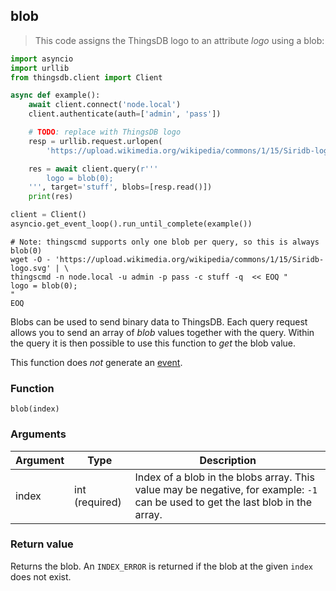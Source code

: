 ## blob

> This code assigns the ThingsDB logo to an attribute *logo* using a blob:

```python
import asyncio
import urllib
from thingsdb.client import Client

async def example():
    await client.connect('node.local')
    client.authenticate(auth=['admin', 'pass'])

    # TODO: replace with ThingsDB logo
    resp = urllib.request.urlopen(
        'https://upload.wikimedia.org/wikipedia/commons/1/15/Siridb-logo.svg')

    res = await client.query(r'''
        logo = blob(0);
    ''', target='stuff', blobs=[resp.read()])
    print(res)

client = Client()
asyncio.get_event_loop().run_until_complete(example())
```

```shell
# Note: thingscmd supports only one blob per query, so this is always blob(0)
wget -O - 'https://upload.wikimedia.org/wikipedia/commons/1/15/Siridb-logo.svg' | \
thingscmd -n node.local -u admin -p pass -c stuff -q  << EOQ "
logo = blob(0);
"
EOQ
```

Blobs can be used to send binary data to ThingsDB. Each query request allows you to send
an array of *blob* values together with the query. Within the query it is then possible
to use this function to *get* the blob value.

This function does *not* generate an [event](#events).

### Function
`blob(index)`

### Arguments
Argument | Type | Description
-------- | ---- | -----------
index | int (required) | Index of a blob in the blobs array. This value may be negative, for example: `-1` can be used to get the last blob in the array.

### Return value
Returns the blob. An `INDEX_ERROR` is returned
if the blob at the given `index` does not exist.

